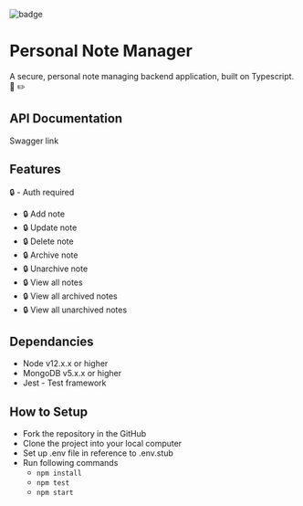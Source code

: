 ![badge](https://action-badges.now.sh/chamlokuge/assignment?action=test)

# Personal Note Manager

A secure, personal note managing backend application, built on Typescript. 📔 ✏️  

## API Documentation
Swagger link

## Features

🔒 - Auth required

- 🔒 Add note
- 🔒 Update note
- 🔒 Delete note
- 🔒 Archive note
- 🔒 Unarchive note
- 🔒 View all notes
- 🔒 View all archived notes  
- 🔒 View all unarchived notes

## Dependancies
- Node v12.x.x or higher   
- MongoDB v5.x.x or higher
- Jest - Test framework

## How to Setup

- Fork the repository in the GitHub
- Clone the project into your local computer  
- Set up .env file in reference to .env.stub
- Run following commands
    - `npm install`
    - `npm test`
    - `npm start`  
    
 ## 
